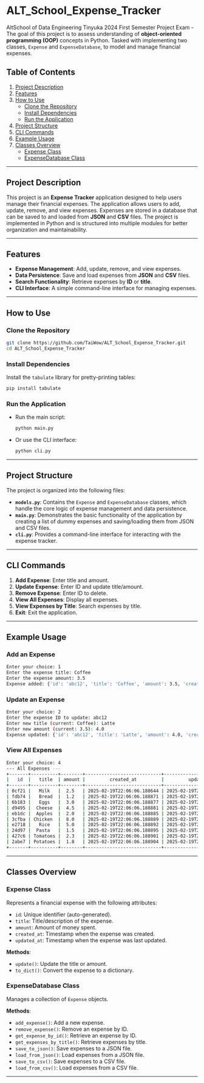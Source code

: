 
# ALT_School_Expense_Tracker

AltSchool of Data Engineering Tinyuka 2024 First Semester Project Exam - The goal of this project is to assess understanding of **object-oriented programming (OOP)** concepts in Python. Tasked with implementing two classes, `Expense` and `ExpenseDatabase`, to model and manage financial expenses.

## Table of Contents
1. [Project Description](#project-description)
2. [Features](#features)
3. [How to Use](#how-to-use)
   - [Clone the Repository](#clone-the-repository)
   - [Install Dependencies](#install-dependencies)
   - [Run the Application](#run-the-application)
4. [Project Structure](#project-structure)
5. [CLI Commands](#cli-commands)
6. [Example Usage](#example-usage)
7. [Classes Overview](#classes-overview)
   - [Expense Class](#expense-class)
   - [ExpenseDatabase Class](#expensedatabase-class)

---

## Project Description

This project is an **Expense Tracker** application designed to help users manage their financial expenses. The application allows users to add, update, remove, and view expenses. Expenses are stored in a database that can be saved to and loaded from **JSON** and **CSV** files. The project is implemented in Python and is structured into multiple modules for better organization and maintainability.

---

## Features
- **Expense Management**: Add, update, remove, and view expenses.
- **Data Persistence**: Save and load expenses from **JSON** and **CSV** files.
- **Search Functionality**: Retrieve expenses by **ID** or **title**.
- **CLI Interface**: A simple command-line interface for managing expenses.

---

## How to Use

### Clone the Repository
```bash
git clone https://github.com/TaiWow/ALT_School_Expense_Tracker.git
cd ALT_School_Expense_Tracker
```

### Install Dependencies
Install the `tabulate` library for pretty-printing tables:
```bash
pip install tabulate
```

### Run the Application
- Run the main script:
  ```bash
  python main.py
  ```
- Or use the CLI interface:
  ```bash
  python cli.py
  ```

---

## Project Structure

The project is organized into the following files:

- **`models.py`**: Contains the `Expense` and `ExpenseDatabase` classes, which handle the core logic of expense management and data persistence.
- **`main.py`**: Demonstrates the basic functionality of the application by creating a list of dummy expenses and saving/loading them from JSON and CSV files.
- **`cli.py`**: Provides a command-line interface for interacting with the expense tracker.

---

## CLI Commands
1. **Add Expense**: Enter title and amount.
2. **Update Expense**: Enter ID and update title/amount.
3. **Remove Expense**: Enter ID to delete.
4. **View All Expenses**: Display all expenses.
5. **View Expenses by Title**: Search expenses by title.
6. **Exit**: Exit the application.

---

## Example Usage

### Add an Expense
```bash
Enter your choice: 1
Enter the expense title: Coffee
Enter the expense amount: 3.5
Expense added: {'id': 'abc12', 'title': 'Coffee', 'amount': 3.5, 'created_at': '2025-02-19T22:06:06.188644+00:00', 'updated_at': '2025-02-19T22:06:06.188644+00:00'}
```

### Update an Expense
```bash
Enter your choice: 2
Enter the expense ID to update: abc12
Enter new title (current: Coffee): Latte
Enter new amount (current: 3.5): 4.0
Expense updated: {'id': 'abc12', 'title': 'Latte', 'amount': 4.0, 'created_at': '2025-02-19T22:06:06.188644+00:00', 'updated_at': '2025-02-19T22:06:06.188644+00:00'}
```

### View All Expenses
```bash
Enter your choice: 4
--- All Expenses ---
+-------+----------+--------+----------------------------+----------------------------+
|   id  |   title  | amount |         created_at         |         updated_at         |
+-------+----------+--------+----------------------------+----------------------------+
| 0cf21 |   Milk   |  2.5   | 2025-02-19T22:06:06.188644 | 2025-02-19T22:06:06.188644 |
| fdb74 |   Bread  |  1.2   | 2025-02-19T22:06:06.188871 | 2025-02-19T22:06:06.188871 |
| 6b183 |   Eggs   |  3.0   | 2025-02-19T22:06:06.188877 | 2025-02-19T22:06:06.188877 |
| d9495 |  Cheese  |  4.5   | 2025-02-19T22:06:06.188881 | 2025-02-19T22:06:06.188881 |
| eb1dc |  Apples  |  2.0   | 2025-02-19T22:06:06.188885 | 2025-02-19T22:06:06.188885 |
| 3cfba | Chicken  |  8.0   | 2025-02-19T22:06:06.188889 | 2025-02-19T22:06:06.188889 |
| e2718 |   Rice   |  5.0   | 2025-02-19T22:06:06.188892 | 2025-02-19T22:06:06.188892 |
| 24d97 |  Pasta   |  1.5   | 2025-02-19T22:06:06.188895 | 2025-02-19T22:06:06.188895 |
| 427c6 | Tomatoes |  2.3   | 2025-02-19T22:06:06.188901 | 2025-02-19T22:06:06.188901 |
| 2abe7 | Potatoes |  1.8   | 2025-02-19T22:06:06.188904 | 2025-02-19T22:06:06.188904 |
+-------+----------+--------+----------------------------+----------------------------+
```

---

## Classes Overview

### Expense Class
Represents a financial expense with the following attributes:
- `id`: Unique identifier (auto-generated).
- `title`: Title/description of the expense.
- `amount`: Amount of money spent.
- `created_at`: Timestamp when the expense was created.
- `updated_at`: Timestamp when the expense was last updated.

**Methods**:
- `update()`: Update the title or amount.
- `to_dict()`: Convert the expense to a dictionary.

### ExpenseDatabase Class
Manages a collection of `Expense` objects.

**Methods**:
- `add_expense()`: Add a new expense.
- `remove_expense()`: Remove an expense by ID.
- `get_expense_by_id()`: Retrieve an expense by ID.
- `get_expenses_by_title()`: Retrieve expenses by title.
- `save_to_json()`: Save expenses to a JSON file.
- `load_from_json()`: Load expenses from a JSON file.
- `save_to_csv()`: Save expenses to a CSV file.
- `load_from_csv()`: Load expenses from a CSV file.

---

